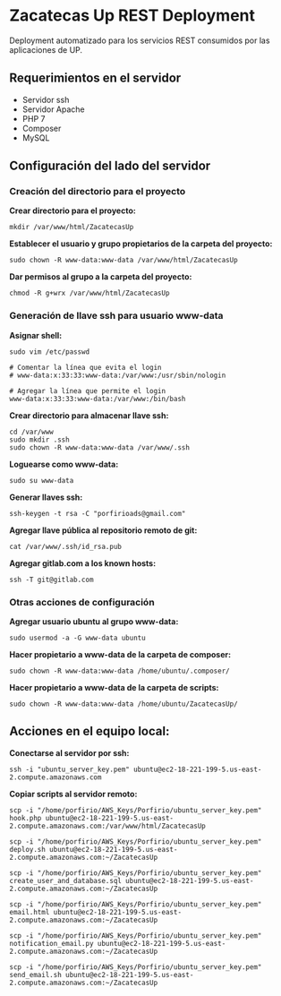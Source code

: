 # Zacatecas Up REST Deployment

Deployment automatizado para los servicios REST consumidos por las aplicaciones
de UP.

## Requerimientos en el servidor
- Servidor ssh
- Servidor Apache
- PHP 7
- Composer
- MySQL

## Configuración del lado del servidor

### Creación del directorio para el proyecto

**Crear directorio para el proyecto:**
```
mkdir /var/www/html/ZacatecasUp
```

**Establecer el usuario y grupo propietarios de la carpeta del proyecto:**
```
sudo chown -R www-data:www-data /var/www/html/ZacatecasUp
```

**Dar permisos al grupo a la carpeta del proyecto:**
```
chmod -R g+wrx /var/www/html/ZacatecasUp
```

### Generación de llave ssh para usuario www-data

**Asignar shell:**
```
sudo vim /etc/passwd

# Comentar la línea que evita el login
# www-data:x:33:33:www-data:/var/www:/usr/sbin/nologin

# Agregar la línea que permite el login
www-data:x:33:33:www-data:/var/www:/bin/bash
```

**Crear directorio para almacenar llave ssh:**
```
cd /var/www
sudo mkdir .ssh
sudo chown -R www-data:www-data /var/www/.ssh
```

**Loguearse como www-data:**
```
sudo su www-data
```

**Generar llaves ssh:**
```
ssh-keygen -t rsa -C "porfirioads@gmail.com"
```

**Agregar llave pública al repositorio remoto de git:**
```
cat /var/www/.ssh/id_rsa.pub
```

**Agregar gitlab.com a los known hosts:**
```
ssh -T git@gitlab.com
```

### Otras acciones de configuración

**Agregar usuario ubuntu al grupo www-data:**
```
sudo usermod -a -G www-data ubuntu
```

**Hacer propietario a www-data de la carpeta de composer:**
```
sudo chown -R www-data:www-data /home/ubuntu/.composer/
```

**Hacer propietario a www-data de la carpeta de scripts:**
```
sudo chown -R www-data:www-data /home/ubuntu/ZacatecasUp/
```

## Acciones en el equipo local:

**Conectarse al servidor por ssh:**
```
ssh -i "ubuntu_server_key.pem" ubuntu@ec2-18-221-199-5.us-east-2.compute.amazonaws.com
```

**Copiar scripts al servidor remoto:**
```
scp -i "/home/porfirio/AWS_Keys/Porfirio/ubuntu_server_key.pem" hook.php ubuntu@ec2-18-221-199-5.us-east-2.compute.amazonaws.com:/var/www/html/ZacatecasUp

scp -i "/home/porfirio/AWS_Keys/Porfirio/ubuntu_server_key.pem" deploy.sh ubuntu@ec2-18-221-199-5.us-east-2.compute.amazonaws.com:~/ZacatecasUp

scp -i "/home/porfirio/AWS_Keys/Porfirio/ubuntu_server_key.pem" create_user_and_database.sql ubuntu@ec2-18-221-199-5.us-east-2.compute.amazonaws.com:~/ZacatecasUp

scp -i "/home/porfirio/AWS_Keys/Porfirio/ubuntu_server_key.pem" email.html ubuntu@ec2-18-221-199-5.us-east-2.compute.amazonaws.com:~/ZacatecasUp

scp -i "/home/porfirio/AWS_Keys/Porfirio/ubuntu_server_key.pem" notification_email.py ubuntu@ec2-18-221-199-5.us-east-2.compute.amazonaws.com:~/ZacatecasUp

scp -i "/home/porfirio/AWS_Keys/Porfirio/ubuntu_server_key.pem" send_email.sh ubuntu@ec2-18-221-199-5.us-east-2.compute.amazonaws.com:~/ZacatecasUp
```